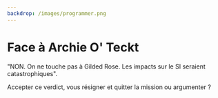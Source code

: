 ```yaml
---
backdrop: /images/programmer.png
---
```


# Face à Archie O' Teckt

"NON. On ne touche pas à Gilded Rose. Les impacts sur le SI seraient catastrophiques".

Accepter ce verdict, vous résigner et quitter la mission ou argumenter ?


<Page url="/archie/151" instructions="" action="Accepter ce verdict" condition="none" />
<Page url="/archie/152" instructions="" action="Argumenter" condition="none" />

